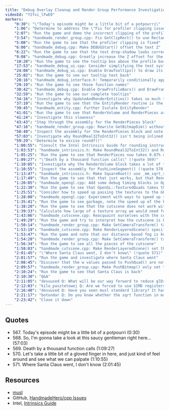 ```yaml
---
title: "Debug Overlay Cleanup and Render Group Performance Investigation"
videoId: "Y2fxi_lFwE0"
markers:
    "0:30": "\"Today's episode might be a little bit of a potpourri\" (!quote 567)"
    "1:06": "Determine to address the \"Fix for profiler clipping issue on threads/frames/clocks view\" issue [see Resources, GitHub]"
    "2:07": "Run the game and demo the incorrect clipping of the profiler"
    "3:54": "handmade_render_group.cpp: Fix GetClipRect() to use Rectangle.Min"
    "5:00": "Run the game to see that the profiler clipping is fixed"
    "6:00": "handmade_debug.cpp: Make DEBUGStart() offset the text Z"
    "8:22": "Run the game to see that the text drop-shadow looks correct"
    "9:08": "handmade_debug.cpp: Greatly increase the Z offset for the tooltip, so it draws above the profile bars"
    "10:20": "Run the game to see the tooltip box above the profile bars, but not its text contents, and discuss possible reasons why"
    "17:53": "handmade_debug_ui.cpp: Consider simplifying the text system"
    "24:08": "handmade_debug_ui.cpp: Enable DrawTooltips() to draw its text above everything"
    "25:02": "Run the game to see our tooltip text back"
    "28:16": "handmade_debug_interface.h: Temporarily conditionally append the function name to the UniqueFileCounterString__"
    "29:19": "Run the game to see those function names"
    "30:42": "handmade_debug.cpp: Enable DrawProfileBars() and DrawFrameBars() to put the Element->Name in their tooltip"
    "32:59": "Run the game to see our complete tooltips"
    "34:16": "Investigate why UpdateAndRenderEntities() takes so much time"
    "37:10": "Run the game to see that the EntityRender routine is the main culprit"
    "39:45": "handmade_entity.cpp: Further Isolate EntityRender"
    "41:01": "Run the game to see that RenderVolume and RenderPieces are both slow"
    "41:24": "Investigate this slowness"
    "43:43": "Step through the assembly for the RenderPieces block"
    "47:16": "handmade_render_group.cpp: Rewrite GetBitmapDim() without function overloading"
    "50:40": "Inspect the assembly for the RenderPieces block and note that GetBitmapDim() has now been inlined, as has PushQuad()"
    "57:03": "Investigate why RoundReal32ToInt32() isn't being inlined (!quote 568)"
    "59:29": "Determine to excise roundf()"
    "1:00:55": "Consult the Intel Intrinsics Guide for rounding instructions [see Resources, Intel]"
    "1:03:53": "handmade_intrinsics.h: Make RoundReal32ToInt32() and RoundReal32ToUInt32() use _mm_cvtss_si32()"
    "1:05:25": "Run the game to see that RenderPieces now takes 0.87% of the time, and consider the importance of profiling and looking at the assembly"
    "1:09:27": "\"Death by a thousand function calls\" (!quote 569)"
    "1:10:05": "Investigate why the RenderVolume block takes a lot of time"
    "1:10:55": "Inspect the assembly for PushLineSegment() (!quote 570)"
    "1:13:47": "handmade_intrinsics.h: Make SquareRoot() use _mm_sqrt_ss() [see Resources, Intel]"
    "1:17:49": "Run the game to see that that just works, but that RenderVolume is not faster"
    "1:20:05": "handmade_opengl.cpp: Add some debug timing blocks in OpenGLRenderCommands()"
    "1:22:30": "Run the game to see that OpenGL::TexturedQuads takes the most time, and investigate why"
    "1:25:51": "Consider how to speed up passing the textures to the GPU"
    "1:28:08": "handmade_opengl.cpp: Experiment with ways to speed up the OpenGL::QuadLoop block in OpenGLRenderCommands()"
    "1:35:41": "Run the game to see garbage, note the speed up of the block, but back out those changes in favour of potentially using texture arrays"
    "1:38:20": "Run the game to see that the cutscene does not work with the new 3D system"
    "1:39:33": "Calculate how large of a texture array we would need for the cutscene"
    "1:43:06": "handmade_cutscene.cpp: Reacquaint ourselves with the cutscene code"
    "1:49:29": "Run the game and try to interpret how the cutscene is being drawn"
    "1:50:14": "handmade_render_group.cpp: Make SetCameraTransform() take the NearClipPlane and FarClipPlane"
    "1:53:19": "handmade_cutscene.cpp: Make RenderLayeredScene() specify the clip planes"
    "1:53:47": "Run the game and note that our distance based fog is knocking out some of the cutscene"
    "1:54:28": "handmade_render_group.cpp: Make SetCameraTransform() take Fog"
    "1:56:34": "Run the game to see all the pieces of the cutscene"
    "1:58:03": "handmade_cutscene.cpp: Make RenderLayeredScene() set the FocalLength and run the game to see it"
    "2:01:45": "\"Where Santa Claus went, I don't know\" (!quote 571)"
    "2:01:57": "Run the game and investigate where Santa Claus went"
    "2:08:45": "Discover that the w values passed to PushQuad() are not all 0"
    "2:09:57": "handmade_render_group.cpp: Make PushBitmap() only set the ZBias for upright sprites"
    "2:10:24": "Run the game to see that Santa Claus is back"
    "2:10:30": "Q&A"
    "2:11:05": "desuused Q: What will be our way forward to reduce glDrawArray calls? Will we look into texture atlases, megatextures, or invent our own way? Is it better to separate cutscene rendering because it's so different?"
    "2:12:03": "kilo_pasztetowej Q: Are we forced to use SIMD registers to use those intrinsics or are there some ways to do that without those, like inline assembly or something else?"
    "2:16:48": "desuused Q: Have you seen musl standard library? It has very good code quality. sqrtf on x86_64 is one instruction on it. It's for Linux, but parts of it are very portable [see Resources, musl]"
    "2:21:17": "botondar Q: Do you know whether the sqrt function in math.h uses processor instructions or calculates the results via some software algorithm? [see Resources, Intel]"
    "2:23:42": "Close it down"
---
```


## Quotes

* 567\. Today's episode might be a little bit of a potpourri (0:30)
* 568\. So, I'm gonna take a look at this saucy gentleman right here... (57:03)
* 569\. Death by a thousand function calls (1:09:27)
* 570\. Let's take a little bit of a gloved finger in here, and just kind of feel around and see what we can palpate (1:10:55)
* 571\. Where Santa Claus went, I don't know (2:01:45)

## Resources

* [musl](http://www.musl-libc.org/)
* GitHub, [HandmadeHero/cpp Issues](https://github.com/HandmadeHero/cpp/issues)
* Intel, [Intrinsics Guide](https://software.intel.com/sites/landingpage/IntrinsicsGuide/)
